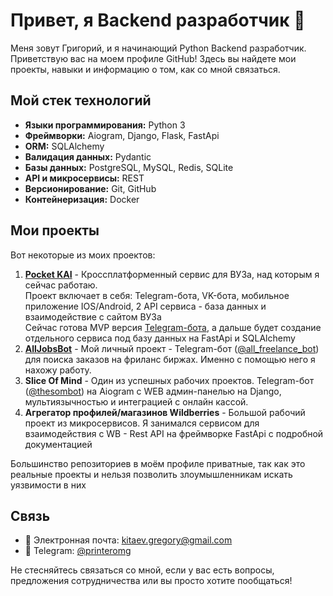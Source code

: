# Привет, я Backend разработчик 👋

Меня зовут Григорий, и я начинающий Python Backend разработчик. Приветствую вас на моем профиле GitHub! Здесь вы найдете мои проекты, навыки и информацию о том, как со мной связаться.

## Мой стек технологий
- **Языки программирования:** Python 3
- **Фреймворки:** Aiogram, Django, Flask, FastApi
- **ORM:** SQLAlchemy
- **Валидация данных:** Pydantic
- **Базы данных:** PostgreSQL, MySQL, Redis, SQLite
- **API и микросервисы:** REST
- **Версионирование:** Git, GitHub
- **Контейнеризация:** Docker

## Мои проекты
Вот некоторые из моих проектов:

1. [**Pocket KAI**](https://github.com/JudleTeam/KAI_Telegram_Bot) - Кроссплатформенный сервис для ВУЗа, над которым я сейчас работаю.\
Проект включает в себя: Telegram-бота, VK-бота, мобильное приложение IOS/Android, 2 API сервиса - база данных и взаимодействие с сайтом ВУЗа\
Сейчас готова MVP версия [Telegram-бота](https://t.me/kai_pup_beta_bot), а дальше будет создание отдельного сервиса под базу данных на FastApi и SQLAlchemy
2. [**AllJobsBot**](https://github.com/PrinterOMG/AllJobsBot) - Мой личный проект - Telegram-бот ([@all_freelance_bot](https://t.me/all_freelance_bot)) для поиска заказов на фриланс биржах. Именно с помощью него я нахожу работу.
3. **Slice Of Mind** - Один из успешных рабочих проектов. Telegram-бот ([@thesombot](https://t.me/thesombot)) на Aiogram c WEB админ-панелью на Django, мультиязычностью и интеграцией с онлайн кассой.
4. **Агрегатор профилей/магазинов Wildberries** - Большой рабочий проект из микросервисов. Я занимался сервисом для взаимодействия с WB - Rest API на фреймворке FastApi с подробной документацией

Большинство репозиториев в моём профиле приватные, так как это реальные проекты и нельзя позволить злоумышленникам искать уязвимости в них

## Связь
- 📧 Электронная почта: [kitaev.gregory@gmail.com](mailto:kitaev.gregory@gmail.com)
- 📱 Telegram: [@printeromg](https://t.me/printeromg)

Не стесняйтесь связаться со мной, если у вас есть вопросы, предложения сотрудничества или вы просто хотите пообщаться!